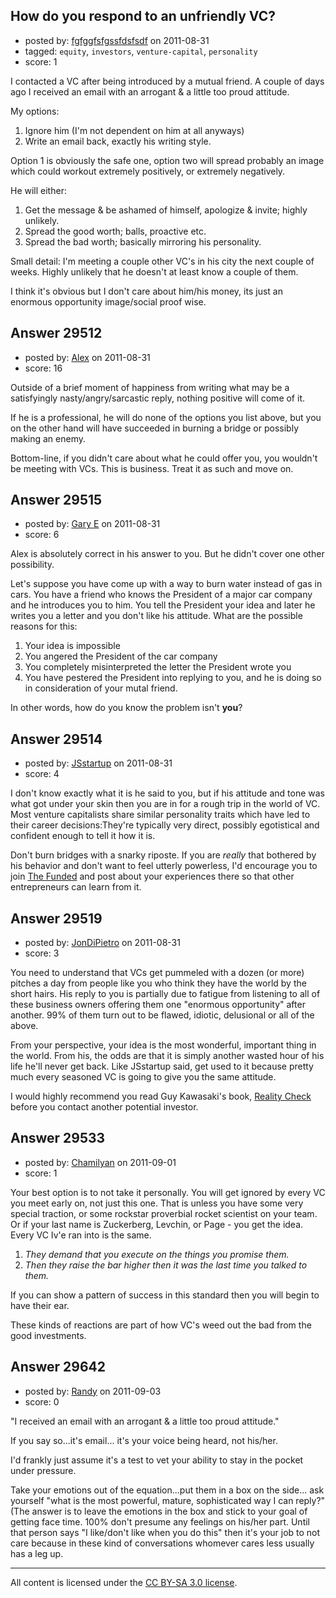 ## How do you respond to an unfriendly VC?

- posted by: [fgfggfsfgssfdsfsdf](https://stackexchange.com/users/-1/13070-fgfggfsfgssfdsfsdf) on 2011-08-31
- tagged: `equity`, `investors`, `venture-capital`, `personality`
- score: 1

I contacted a VC after being introduced by a mutual friend. A couple of days ago I received an email with an arrogant & a little too proud attitude.

My options:

 1. Ignore him (I'm not dependent on him at all anyways)
 2. Write an email back, exactly his writing style.
 
Option 1 is obviously the safe one, option two will spread probably an image which could workout extremely positively, or extremely negatively.

He will either:
  

 1. Get the message & be ashamed of himself, apologize & invite; highly unlikely.
 2. Spread the good worth; balls, proactive etc.
 3. Spread the bad worth; basically mirroring his personality.

Small detail: I'm meeting a couple other VC's in his city the next couple of weeks. 
Highly unlikely that he doesn't at least know a couple of them.

I think it's obvious but I don't care about him/his money, its just an enormous opportunity image/social proof wise.




## Answer 29512

- posted by: [Alex](https://stackexchange.com/users/-1/12744-alex) on 2011-08-31
- score: 16

Outside of a brief moment of happiness from writing what may be a satisfyingly nasty/angry/sarcastic reply, nothing positive will come of it.

If he is a professional, he will do none of the options you list above, but you on the other hand will have succeeded in burning a bridge or possibly making an enemy.

Bottom-line, if you didn't care about what he could offer you, you wouldn't be meeting with VCs. This is business. Treat it as such and move on.


## Answer 29515

- posted by: [Gary E](https://stackexchange.com/users/-1/2587-gary-e) on 2011-08-31
- score: 6

Alex is absolutely correct in his answer to you. But he didn't cover one other possibility.

Let's suppose you have come up with a way to burn water instead of gas in cars. You have a friend who knows the President of a major car company and he introduces you to him. You tell the President your idea and later he writes you a letter and you don't like his attitude. What are the possible reasons for this:

 1. Your idea is impossible
 2. You angered the President of the car company
 3. You completely misinterpreted the letter the President wrote you
 4. You have pestered the President into replying to you, and he is doing so in consideration of your mutal friend.

In other words, how do you know the problem isn't **you**?



## Answer 29514

- posted by: [JSstartup](https://stackexchange.com/users/-1/13063-jsstartup) on 2011-08-31
- score: 4

<p>I don't know exactly what it is he said to you, but if his attitude and tone was what got under your skin then you are in for a rough trip in the world of VC. Most venture capitalists share similar personality traits which have led to their career decisions:They're typically very direct, possibly egotistical and confident enough to tell it how it is.</p>

<p>Don't burn bridges with a snarky riposte. If you are <em>really</em> that bothered by his behavior and don't want to feel utterly powerless, I'd encourage you to join <a href="http://www.thefunded.com/" rel="nofollow" title="The Funded">The Funded</a> and post about your experiences there so that other entrepreneurs can learn from it.</p>



## Answer 29519

- posted by: [JonDiPietro](https://stackexchange.com/users/-1/11642-jondipietro) on 2011-08-31
- score: 3

<p>You need to understand that VCs get pummeled with a dozen (or more) pitches a day from people like you who think they have the world by the short hairs. His reply to you is partially due to fatigue from listening to all of these business owners offering them one "enormous opportunity" after another. 99% of them turn out to be flawed, idiotic, delusional or all of the above.</p>

<p>From your perspective, your idea is the most wonderful, important thing in the world. From his, the odds are that it is simply another wasted hour of his life he'll never get back. Like JSstartup said, get used to it because pretty much every seasoned VC is going to give you the same attitude.</p>

<p>I would highly recommend you read Guy Kawasaki's book, <a href="http://www.guykawasaki.com/reality-check/" rel="nofollow">Reality Check</a> before you contact another potential investor.</p>



## Answer 29533

- posted by: [Chamilyan](https://stackexchange.com/users/-1/12494-chamilyan) on 2011-09-01
- score: 1

Your best option is to not take it personally. You will get ignored by every VC you meet early on, not just this one. That is unless you have some very special traction, or some rockstar proverbial rocket scientist on your team. Or if your last name is Zuckerberg, Levchin, or Page - you get the idea. Every VC Iv'e ran into is the same.

 1. *They demand that you execute on the things you promise them.*
 2. *Then they raise the bar higher then it was the last time you talked
    to them.*

If you can show a pattern of success in this standard then you will begin to have their ear.

These kinds of reactions are part of how VC's weed out the bad from the good investments.


## Answer 29642

- posted by: [Randy](https://stackexchange.com/users/-1/8065-randy) on 2011-09-03
- score: 0

"I received an email with an arrogant & a little too proud attitude."

If you say so...it's email... it's your voice being heard, not his/her.

I'd frankly just assume it's a test to vet your ability to stay in the pocket under pressure.

Take your emotions out of the equation...put them in a box on the side... ask yourself "what is the most powerful, mature, sophisticated way I can reply?"  (The answer is to leave the emotions in the box and stick to your goal of getting face time. 100% don't presume any feelings on his/her part. Until that person says "I like/don't like when you do this" then it's your job to not care because in these kind of conversations whomever cares less usually has a leg up.



---

All content is licensed under the [CC BY-SA 3.0 license](https://creativecommons.org/licenses/by-sa/3.0/).
